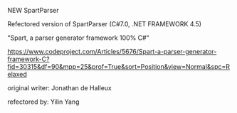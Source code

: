 NEW SpartParser

Refectored version of SpartParser (C#7.0, .NET FRAMEWORK 4.5)

"Spart, a parser generator framework 100% C#"

https://www.codeproject.com/Articles/5676/Spart-a-parser-generator-framework-C?fid=30315&df=90&mpp=25&prof=True&sort=Position&view=Normal&spc=Relaxed


original writer: Jonathan de Halleux

refectored by: Yilin Yang


